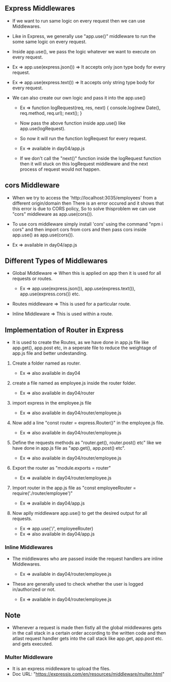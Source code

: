 ## Express Middlewares

* If we want to run same logic on every request then we can use Middlewares.
* Like in Express, we generally use "app.use()" middleware to run the some same logic on every request.
* Inside app.use(), we pass the logic whatever we want to execute on every request.

* Ex => app.use(express.json()) => It accepts only json type body for every request.
* Ex => app.use(express.text()) => It accepts only string type body for every request.

* We can also create our own logic and pass it into the app.use()
    * Ex => function logRequest(req, res, next) {
        console.log(new Date(), req.method, req.url);
        next();
    }

    * Now pass the above function inside app.use() like app.use(logRequest).
    * So now it will run the function logRequest for every request.
    * Ex => available in day04/app.js
    * If we don't call the "next()" function inside the logRequest function then it will stuck on this logRequest middleware and the next process of request would not happen.


## cors Middleware

* When we try to access the 'http://localhost:3035/employees' from a different origin/domain then There is an error occured and it shows that this error is due to CORS policy, So to solve thisproblem we can use "cors" middleware as app.use(cors()).

* To use cors middleware simply install 'cors' using the command "npm i cors" and then import cors from cors and then pass cors inside app.use() as app.use(cors()).

* Ex => available in day04/app.js


## Different Types of Middlewares

* Global Middleware => When this is applied on app then it is used for all requests or routes.
    * Ex => app.use(express.json()), app.use(express.text()), app.use(express.cors()) etc.

* Routes middleware => This is used for a particular route.
* Inline Middleware => This is used within a route.


## Implementation of Router in Express

* It is used to create the Routes, as we have done in app.js file like app.get(), app.post etc, in a seperate file to reduce the weightage of app.js file and better undestanding.

1. Create a folder named as router.
    * Ex => also available in day04

2. create a file named as employee.js inside the router folder.
    * Ex => also available in day04/router

3. import express in the employee.js file
    * Ex => also available in day04/router/employee.js

4. Now add a line "const router = express.Router()" in the employee.js file.
    * Ex => also available in day04/router/employee.js

5. Define the requests methods as "router.get(), router.post() etc" like we have done in app.js file as "app.get(), app.post() etc".
    * Ex => also available in day04/router/employee.js

6. Export the router as "module.exports = router"
    * Ex => available in day04/router/employee.js

7. Import router in the app.js file as "const employeeRouter = require('./router/employee')"
    * Ex => available in day04/app.js

8. Now aplly middleware app.use() to get the desired output for all requests.
    * Ex => app.use('/', employeeRouter)
    * Ex => also available in day04/app.js


### Inline Middlewares

* The middlewares who are passed inside the request handlers are inline Middlewares.
    * Ex => available in day04/router/employee.js

* These are generally used to check whether the user is logged in/authorized or not.
    * Ex => available in day04/router/employee.js


## Note

* Whenever a request is made then fistly all the global middlewares gets in the call stack in a certain order according to the written code and then atlast request handler gets into the call stack like app.get, app.post etc. and gets executed.


### Multer Middleware

* It is an express middleware to upload the files.
* Doc URL: "https://expressjs.com/en/resources/middleware/multer.html"